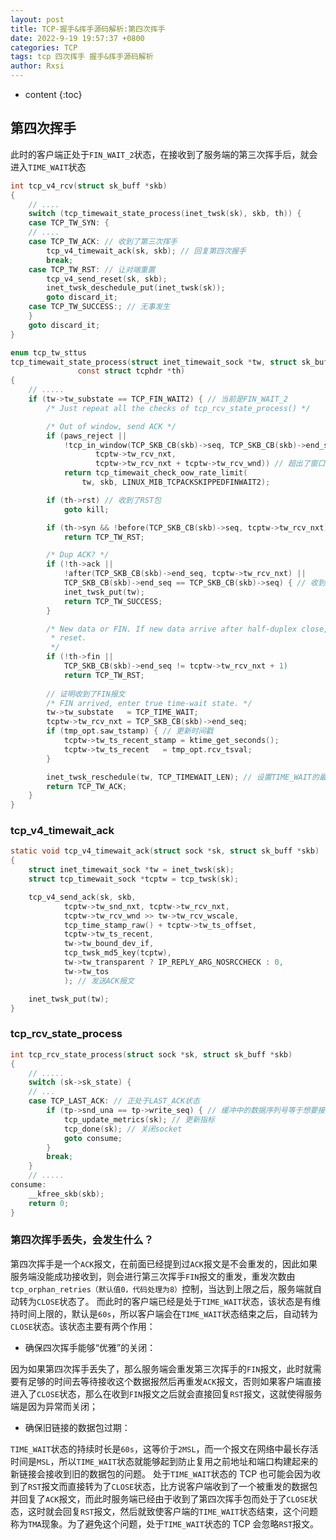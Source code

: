 ```yaml
---
layout: post
title: TCP-握手&挥手源码解析:第四次挥手
date: 2022-9-19 19:57:37 +0800
categories: TCP
tags: tcp 四次挥手 握手&挥手源码解析 
author: Rxsi
---
```


* content
{:toc}

## 第四次挥手
此时的客户端正处于`FIN_WAIT_2`状态，在接收到了服务端的第三次挥手后，就会进入`TIME_WAIT`状态
<!--more-->
```c
int tcp_v4_rcv(struct sk_buff *skb)
{
    // ....
    switch (tcp_timewait_state_process(inet_twsk(sk), skb, th)) {
	case TCP_TW_SYN: {
	// ....
	case TCP_TW_ACK: // 收到了第三次挥手
		tcp_v4_timewait_ack(sk, skb); // 回复第四次握手
		break;
	case TCP_TW_RST: // 让对端重置
		tcp_v4_send_reset(sk, skb);
		inet_twsk_deschedule_put(inet_twsk(sk));
		goto discard_it;
	case TCP_TW_SUCCESS:; // 无事发生
	}
	goto discard_it;
}

enum tcp_tw_sttus
tcp_timewait_state_process(struct inet_timewait_sock *tw, struct sk_buff *skb,
			   const struct tcphdr *th)
{
	// .....
	if (tw->tw_substate == TCP_FIN_WAIT2) { // 当前是FIN_WAIT_2
		/* Just repeat all the checks of tcp_rcv_state_process() */

		/* Out of window, send ACK */
		if (paws_reject ||
		    !tcp_in_window(TCP_SKB_CB(skb)->seq, TCP_SKB_CB(skb)->end_seq,
				   tcptw->tw_rcv_nxt,
				   tcptw->tw_rcv_nxt + tcptw->tw_rcv_wnd)) // 超出了窗口，返回ACK
			return tcp_timewait_check_oow_rate_limit(
				tw, skb, LINUX_MIB_TCPACKSKIPPEDFINWAIT2);

		if (th->rst) // 收到了RST包
			goto kill;

		if (th->syn && !before(TCP_SKB_CB(skb)->seq, tcptw->tw_rcv_nxt)) // 收到了SYN报文
			return TCP_TW_RST;

		/* Dup ACK? */
		if (!th->ack ||
		    !after(TCP_SKB_CB(skb)->end_seq, tcptw->tw_rcv_nxt) ||
		    TCP_SKB_CB(skb)->end_seq == TCP_SKB_CB(skb)->seq) { // 收到了一个Dup Ack，直接无事发生
			inet_twsk_put(tw); 
			return TCP_TW_SUCCESS;
		}

		/* New data or FIN. If new data arrive after half-duplex close,
		 * reset.
		 */
		if (!th->fin ||
		    TCP_SKB_CB(skb)->end_seq != tcptw->tw_rcv_nxt + 1)
			return TCP_TW_RST;
    	
        // 证明收到了FIN报文
		/* FIN arrived, enter true time-wait state. */
		tw->tw_substate	  = TCP_TIME_WAIT;
		tcptw->tw_rcv_nxt = TCP_SKB_CB(skb)->end_seq;
		if (tmp_opt.saw_tstamp) { // 更新时间戳
			tcptw->tw_ts_recent_stamp = ktime_get_seconds();
			tcptw->tw_ts_recent	  = tmp_opt.rcv_tsval;
		}

		inet_twsk_reschedule(tw, TCP_TIMEWAIT_LEN); // 设置TIME_WAIT的最长时间为60s
		return TCP_TW_ACK;
	}
}
```
### tcp_v4_timewait_ack
```c
static void tcp_v4_timewait_ack(struct sock *sk, struct sk_buff *skb)
{
	struct inet_timewait_sock *tw = inet_twsk(sk);
	struct tcp_timewait_sock *tcptw = tcp_twsk(sk);

	tcp_v4_send_ack(sk, skb,
			tcptw->tw_snd_nxt, tcptw->tw_rcv_nxt,
			tcptw->tw_rcv_wnd >> tw->tw_rcv_wscale,
			tcp_time_stamp_raw() + tcptw->tw_ts_offset,
			tcptw->tw_ts_recent,
			tw->tw_bound_dev_if,
			tcp_twsk_md5_key(tcptw),
			tw->tw_transparent ? IP_REPLY_ARG_NOSRCCHECK : 0,
			tw->tw_tos
			); // 发送ACK报文

	inet_twsk_put(tw);
}
```
### tcp_rcv_state_process
```c
int tcp_rcv_state_process(struct sock *sk, struct sk_buff *skb)
{
	// .....
	switch (sk->sk_state) {
	// ...
    case TCP_LAST_ACK: // 正处于LAST_ACK状态
		if (tp->snd_una == tp->write_seq) { // 缓冲中的数据序列号等于想要接受的那一个，说明这个包是等待的第四次挥手
			tcp_update_metrics(sk); // 更新指标
			tcp_done(sk); // 关闭socket
			goto consume;
		}
		break;
	}
    // .....
consume:
	__kfree_skb(skb);
	return 0;
}
```
### 第四次挥手丢失，会发生什么？
第四次挥手是一个`ACK`报文，在前面已经提到过`ACK`报文是不会重发的，因此如果服务端没能成功接收到，则会进行第三次挥手`FIN`报文的重发，重发次数由`tcp_orphan_retries（默认值0，代码处理为8）`控制，当达到上限之后，服务端就自动转为`CLOSE`状态了。
而此时的客户端已经是处于`TIME_WAIT`状态，该状态是有维持时间上限的，默认是`60s`，所以客户端会在`TIME_WAIT`状态结束之后，自动转为`CLOSE`状态。该状态主要有两个作用：

- 确保四次挥手能够“优雅”的关闭：

因为如果第四次挥手丢失了，那么服务端会重发第三次挥手的`FIN`报文，此时就需要有足够的时间去等待接收这个数据报然后再重发`ACK`报文，否则如果客户端直接进入了`CLOSE`状态，那么在收到`FIN`报文之后就会直接回复`RST`报文，这就使得服务端是因为异常而关闭；

- 确保旧链接的数据包过期：

`TIME_WAIT`状态的持续时长是`60s`，这等价于`2MSL`，而一个报文在网络中最长存活时间是`MSL`，所以`TIME_WAIT`状态就能够起到防止复用之前地址和端口构建起来的新链接会接收到旧的数据包的问题。
处于`TIME_WAIT`状态的 TCP 也可能会因为收到了`RST`报文而直接转为了`CLOSE`状态，比方说客户端收到了一个被重发的数据包并回复了`ACK`报文，而此时服务端已经由于收到了第四次挥手包而处于了`CLOSE`状态，这时就会回复`RST`报文，然后就致使客户端的`TIME_WAIT`状态结束，这个问题称为`TMA`现象。为了避免这个问题，处于`TIME_WAIT`状态的 TCP 会忽略`RST`报文。
